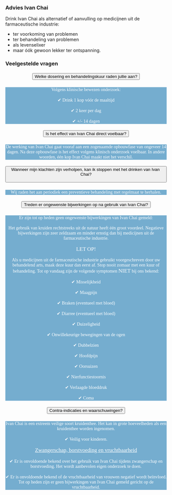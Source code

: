 ### Advies Ivan Chai

Drink Ivan Chai als alternatief of aanvulling op medicijnen uit de farmaceutische industrie:

* ter voorkoming van problemen
* ter behandeling van problemen
* als levenselixer
* maar óók gewoon lekker ter ontspanning.

### Veelgestelde vragen
<!--START faq -->
<section id=faq>
<div data-aos="fade-right" class="col-md-12 aos-init aos-animate">
                    <div class="accordion" id="faqAccordion">
                        <div class="card shadow">
                            <div class="card-header" id="heading_1">
                                <h5 style="font-family:papyrus; text-align:center" class="mb-0">
                                    <button style="white-space:break-spaces" class="btn btn-link collapsed" type="button" data-toggle="collapse" data-target="#collapse_1" aria-expanded="false" aria-controls="collapse_1">Welke dosering en behandelingskuur raden jullie aan?</button>
                                </h5>
                            </div>
                            <div id="collapse_1" class="collapse" aria-labelledby="heading_1" data-parent="#faqAccordion" style="">
                                <div class="card-body" style="background-color: #75adcf; color: white">
                                    <p style="font-family:candara; text-align:center">Volgens klinische bewezen onderzoek:<br><br>✔ Drink 1 kop vóór de maaltijd<br><br>✔ 2 keer per dag<br><br>✔ +/- 14 dagen</p>
                                </div>
                            </div>
                        </div>
                        <div class="card shadow">
                            <div class="card-header" id="heading_2">
                                <h5 style="font-family:papyrus; text-align:center" class="mb-0">
                                    <button style="white-space:break-spaces" class="btn btn-link collapsed" type="button" data-toggle="collapse" data-target="#collapse_2" aria-expanded="false" aria-controls="collapse_2">Is het effect van Ivan Chai direct voelbaar?</button></h5>
                            </div>
                            <div id="collapse_2" class="collapse" aria-labelledby="heading_2" data-parent="#faqAccordion" style="">
                                <div class="card-body" style="background-color: #75adcf; color: white">
                                    <p style="font-family:candara; text-align:center">De werking van Ivan Chai gaat vooraf aan een zogenaamde opbouwfase van ongeveer 14 dagen. Na deze opbouwfase is het effect volgens klinisch onderzoek voelbaar. In andere woorden, één kop Ivan Chai maakt niet het verschil.
                                    </p>
                                </div>
                            </div>
                        </div>
                        <div class="card shadow">
                            <div class="card-header" id="heading_3">
                                <h5 style="font-family:papyrus; text-align:center" class="mb-0">
                                    <button style="white-space:break-spaces" class="btn btn-link collapsed" type="button" data-toggle="collapse" data-target="#collapse_3" aria-expanded="false" aria-controls="collapse_3">Wanneer mijn klachten zijn verholpen, kan ik stoppen met het drinken van Ivan Chai?
                                    </button></h5>
                            </div>
                            <div id="collapse_3" class="collapse" aria-labelledby="heading_3" data-parent="#faqAccordion" style="">
                                <div class="card-body" style="background-color: #75adcf; color: white">
                                    <p style="font-family:candara; text-align:center">Wij raden het aan periodiek een preventieve behandeling met regelmaat te herhalen.</p>
                                </div>
                            </div>
                        </div>
                        <div class="card shadow">
                            <div class="card-header" id="heading_4">
                                <h5 style="font-family:papyrus; text-align:center" class="mb-0">
                                    <button style="white-space:break-spaces" class="btn btn-link collapsed" type="button" data-toggle="collapse" data-target="#collapse_4" aria-expanded="false" aria-controls="collapse_4">Treden er ongewenste bijwerkingen op na gebruik van Ivan Chai?</button></h5>
                            </div>
                            <div id="collapse_4" class="collapse" aria-labelledby="heading_4" data-parent="#faqAccordion" style="">
                                <div class="card-body" style="background-color: #75adcf; color: white">
                                    <p style="font-family:candara; text-align:center">Er zijn tot op heden geen ongewenste bijwerkingen van Ivan Chai gemeld:<br><br>Het gebruik van kruiden rechtstreeks uit de natuur heeft één groot voordeel. Negatieve bijwerkingen zijn zeer zeldzaam en minder ernstig dan bij medicijnen uit de farmaceutische industrie.<br><br><big>LET OP!</big><br><br>Als u medicijnen uit de farmaceutische industrie gebruikt voorgeschreven door uw behandelend arts, maak deze kuur dan eerst af. Stop nooit zomaar met een kuur of behandeling. Tot op vandaag zijn de volgende symptomen <big>NIET</big> bij ons bekend:<br><br>✔ Misselijkheid<br><br>✔ Maagpijn<br><br>✔ Braken (eventueel met bloed)<br><br>✔ Diarree (eventueel met bloed)<br><br>✔ Duizeligheid<br><br>✔ Onwillekeurige bewegingen van de ogen<br><br>✔ Dubbelzien<br><br>✔ Hoofdpijn<br><br>✔ Oorsuizen<br><br>✔ Nierfunctiestoornis<br><br>✔ Verlaagde bloeddruk<br><br>✔ Coma
                                    </p>
                                </div>
                            </div>
                        </div>
                        <div class="card shadow">
                            <div class="card-header" id="heading_5">
                                <h5 style="font-family:papyrus; text-align:center" class="mb-0">
                                    <button style="white-space:break-spaces" class="btn btn-link collapsed" type="button" data-toggle="collapse" data-target="#collapse_5" aria-expanded="false" aria-controls="collapse_5">Contra-indicaties en waarschuwingen?</button></h5>
                            </div>
                            <div id="collapse_5" class="collapse" aria-labelledby="heading_5" data-parent="#faqAccordion" style="">
                                <div class="card-body" style="background-color: #75adcf; color: white">
                                    <p style="font-family:candara; text-align:center">Ivan Chai is een extreem veilige soort kruidenthee. Het kan in grote hoeveelheden als een kruidenthee worden ingenomen.<br><br>✔ Veilig voor kinderen.<br><br><big><u>Zwangerschap, borstvoeding en vruchtbaarheid</u></big><br><br>✔ Er is onvoldoende bekend over het gebruik van Ivan Chai tijdens zwangerschap en borstvoeding. Het wordt aanbevolen eigen onderzoek te doen.<br><br>✔ Er is onvoldoende bekend of de vruchtbaarheid van vrouwen negatief wordt beïnvloed. Tot op heden zijn er geen bijwerkingen van Ivan Chai gemeld gericht op de vruchtbaarheid.
                                    </p>
                                </div>
                            </div>
                        </div>
                    </section>
                <!--END faq -->
